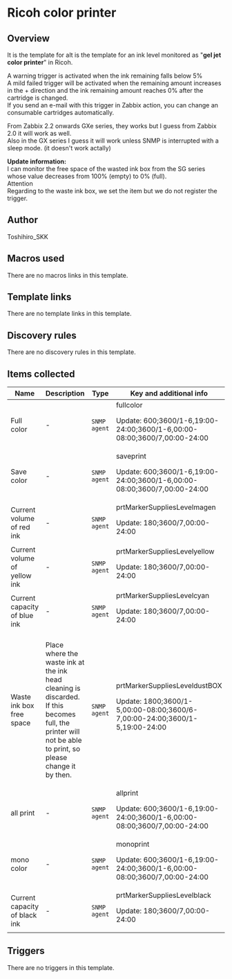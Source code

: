 # Ricoh color printer

## Overview

It is the template for aIt is the template for an ink level monitored as "**gel jet color printer**" in Ricoh.


A warning trigger is activated when the ink remaining falls below 5%  
A mild failed trigger will be activated when the remaining amount increases in the + direction and the ink remaining amount reaches 0% after the cartridge is changed.  
If you send an e-mail with this trigger in Zabbix action, you can change an consumable cartridges automatically.


From Zabbix 2.2 onwards GXe series, they works but I guess from Zabbix 2.0 it will work as well.  
Also in the GX series I guess it will work unless SNMP is interrupted with a sleep mode. (it doesn't work actally)


**Update information:**  
I can monitor the free space of the wasted ink box from the SG series  
whose value decreases from 100% (empty) to 0% (full).  
Attention  
Regarding to the waste ink box, we set the item but we do not register the trigger.  




## Author

Toshihiro_SKK

## Macros used

There are no macros links in this template.

## Template links

There are no template links in this template.

## Discovery rules

There are no discovery rules in this template.

## Items collected

|Name|Description|Type|Key and additional info|
|----|-----------|----|----|
|Full color|<p>-</p>|`SNMP agent`|fullcolor<p>Update: 600;3600/1-6,19:00-24:00;3600/1-6,00:00-08:00;3600/7,00:00-24:00</p>|
|Save color|<p>-</p>|`SNMP agent`|saveprint<p>Update: 600;3600/1-6,19:00-24:00;3600/1-6,00:00-08:00;3600/7,00:00-24:00</p>|
|Current volume of red ink|<p>-</p>|`SNMP agent`|prtMarkerSuppliesLevelmagen<p>Update: 180;3600/7,00:00-24:00</p>|
|Current volume of yellow ink|<p>-</p>|`SNMP agent`|prtMarkerSuppliesLevelyellow<p>Update: 180;3600/7,00:00-24:00</p>|
|Current capacity of blue ink|<p>-</p>|`SNMP agent`|prtMarkerSuppliesLevelcyan<p>Update: 180;3600/7,00:00-24:00</p>|
|Waste ink box free space|<p>Place where the waste ink at the ink head cleaning is discarded. If this becomes full, the printer will not be able to print, so please change it by then.</p>|`SNMP agent`|prtMarkerSuppliesLeveldustBOX<p>Update: 1800;3600/1-5,00:00-08:00;3600/6-7,00:00-24:00;3600/1-5,19:00-24:00</p>|
|all print|<p>-</p>|`SNMP agent`|allprint<p>Update: 600;3600/1-6,19:00-24:00;3600/1-6,00:00-08:00;3600/7,00:00-24:00</p>|
|mono color|<p>-</p>|`SNMP agent`|monoprint<p>Update: 600;3600/1-6,19:00-24:00;3600/1-6,00:00-08:00;3600/7,00:00-24:00</p>|
|Current capacity of black ink|<p>-</p>|`SNMP agent`|prtMarkerSuppliesLevelblack<p>Update: 180;3600/7,00:00-24:00</p>|
## Triggers

There are no triggers in this template.

